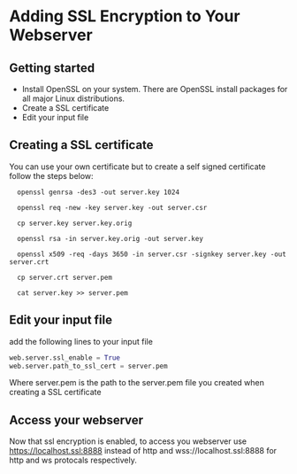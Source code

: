# Adding SSL Encryption to Your Webserver

## Getting started
+ Install OpenSSL on your system. There are OpenSSL install packages for all major Linux distributions.
+ Create a SSL certificate
+ Edit your input file

## Creating a SSL certificate
You can use your own certificate but to create a self signed certificate follow the steps below:
```
  openssl genrsa -des3 -out server.key 1024

  openssl req -new -key server.key -out server.csr

  cp server.key server.key.orig

  openssl rsa -in server.key.orig -out server.key

  openssl x509 -req -days 3650 -in server.csr -signkey server.key -out server.crt

  cp server.crt server.pem

  cat server.key >> server.pem
```

## Edit your input file

add the following lines to your input file
```python
web.server.ssl_enable = True
web.server.path_to_ssl_cert = server.pem
```
Where server.pem is the path to the server.pem file you created when creating a SSL certificate

## Access your webserver
Now that ssl encryption is enabled, to access you webserver use https://localhost.ssl:8888 instead of http and wss://localhost.ssl:8888 for http and ws protocals respectively.
